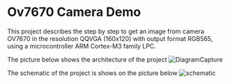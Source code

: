 # Ov7670 Camera Demo
This project describes the step by step to get an image from camera OV7670 in the resolution QQVGA (160x120) with output format RGB565, using a microcontroller ARM Cortex-M3 family LPC. 

The picture below shows the architecture of the project 
![DiagramCapture](https://user-images.githubusercontent.com/40465199/56409447-7a947980-624f-11e9-90fd-a30b67bd24df.png)

The schematic of the project is shows on the picture below
![schematic](https://user-images.githubusercontent.com/40465199/56399964-a13eba00-6227-11e9-9bff-03f9a9ec9ea9.png)
